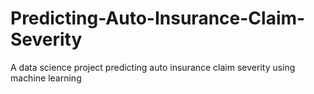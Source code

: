 # Predicting-Auto-Insurance-Claim-Severity
A data science project predicting auto insurance claim severity using machine learning
